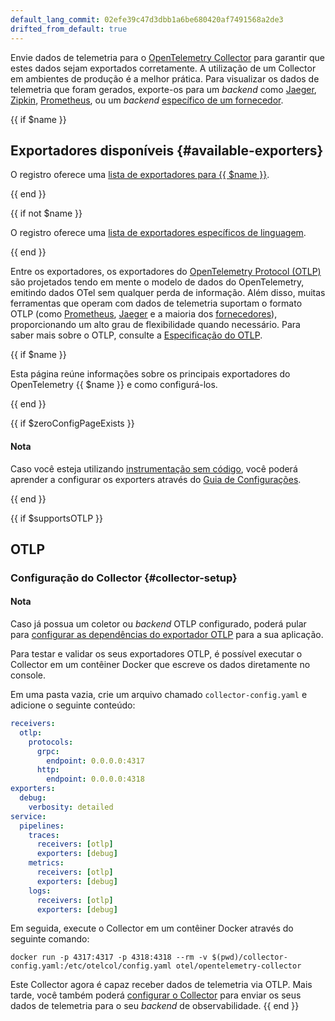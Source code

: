 ```yaml
---
default_lang_commit: 02efe39c47d3dbb1a6be680420af7491568a2de3
drifted_from_default: true
---
```


Envie dados de telemetria para o [OpenTelemetry Collector](/docs/collector/)
para garantir que estes dados sejam exportados corretamente. A utilização de um
Collector em ambientes de produção é a melhor prática. Para visualizar os dados
de telemetria que foram gerados, exporte-os para um _backend_ como
[Jaeger](https://jaegertracing.io/), [Zipkin](https://zipkin.io/),
[Prometheus](https://prometheus.io/), ou um _backend_
[específico de um fornecedor](/ecosystem/vendors/).

{{ if $name }}

## Exportadores disponíveis {#available-exporters}

O registro oferece uma [lista de exportadores para {{ $name }}][reg].

{{ end }}

{{ if not $name }}

O registro oferece uma [lista de exportadores específicos de linguagem][reg].

{{ end }}

Entre os exportadores, os exportadores do [OpenTelemetry Protocol (OTLP)][OTLP]
são projetados tendo em mente o modelo de dados do OpenTelemetry, emitindo dados
OTel sem qualquer perda de informação. Além disso, muitas ferramentas que operam
com dados de telemetria suportam o formato OTLP (como [Prometheus], [Jaeger] e a
maioria dos [fornecedores]), proporcionando um alto grau de flexibilidade quando
necessário. Para saber mais sobre o OTLP, consulte a [Especificação do
OTLP][OTLP].

[Jaeger]: /blog/2022/jaeger-native-otlp/
[OTLP]: /docs/specs/otlp/
[Prometheus]:
  https://prometheus.io/docs/prometheus/2.55/feature_flags/#otlp-receiver
[reg]: </ecosystem/registry/?component=exporter&language={{ $lang }}>
[fornecedores]: /ecosystem/vendors/

{{ if $name }}

Esta página reúne informações sobre os principais exportadores do OpenTelemetry
{{ $name }} e como configurá-los.

{{ end }}

{{ if $zeroConfigPageExists }}

<div class="alert alert-info" role="alert"><h4 class="alert-heading">Nota</h4>

Caso você esteja utilizando
[instrumentação sem código](</docs/zero-code/{{ $langIdAsPath }}>), você poderá
aprender a configurar os exporters através do
[Guia de Configurações](</docs/zero-code/{{ $langIdAsPath }}/configuration/>).

</div>

{{ end }}

{{ if $supportsOTLP }}

## OTLP

### Configuração do Collector {#collector-setup}

<div class="alert alert-info" role="alert"><h4 class="alert-heading">Nota</h4>

Caso já possua um coletor ou _backend_ OTLP configurado, poderá pular para
[configurar as dependências do exportador OTLP](#otlp-dependencies) para a sua
aplicação.

</div>

Para testar e validar os seus exportadores OTLP, é possível executar o Collector
em um contêiner Docker que escreve os dados diretamente no console.

Em uma pasta vazia, crie um arquivo chamado `collector-config.yaml` e adicione o
seguinte conteúdo:

```yaml
receivers:
  otlp:
    protocols:
      grpc:
        endpoint: 0.0.0.0:4317
      http:
        endpoint: 0.0.0.0:4318
exporters:
  debug:
    verbosity: detailed
service:
  pipelines:
    traces:
      receivers: [otlp]
      exporters: [debug]
    metrics:
      receivers: [otlp]
      exporters: [debug]
    logs:
      receivers: [otlp]
      exporters: [debug]
```

Em seguida, execute o Collector em um contêiner Docker através do seguinte
comando:

```shell
docker run -p 4317:4317 -p 4318:4318 --rm -v $(pwd)/collector-config.yaml:/etc/otelcol/config.yaml otel/opentelemetry-collector
```

Este Collector agora é capaz receber dados de telemetria via OTLP. Mais tarde,
você também poderá [configurar o Collector](/docs/collector/configuration) para
enviar os seus dados de telemetria para o seu _backend_ de observabilidade.
{{ end }}
